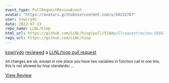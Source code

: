 ```yaml
---
event_type: PullRequestReviewEvent
avatar: "https://avatars.githubusercontent.com/u/5013176?"
user: kswirydo
date: 2022-07-13
repo_name: LLNL/hiop
html_url: https://github.com/LLNL/hiop/pull/518#pullrequestreview-1036715927
repo_url: https://github.com/LLNL/hiop
---
```


<a href='https://github.com/kswirydo' target='_blank'>kswirydo</a> <a href='https://github.com/LLNL/hiop/pull/518#pullrequestreview-1036715927' target='_blank'>reviewed</a> a <a href='https://github.com/LLNL/hiop/pull/518' target='_blank'>LLNL/hiop pull request</a>

<small>All changes are ok, except in one place you have two variables in function call in one line, this is not allowed by hiop standards/....</small>

<a href='https://github.com/LLNL/hiop/pull/518#pullrequestreview-1036715927' target='_blank'>View Review</a>